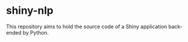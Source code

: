 # shiny-nlp
This repository aims to hold the source code of a Shiny application back-ended by Python.

